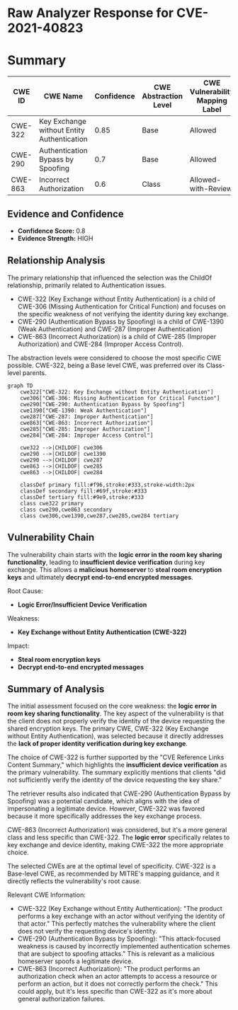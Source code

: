 # Raw Analyzer Response for CVE-2021-40823

# Summary

| CWE ID  | CWE Name                                       | Confidence | CWE Abstraction Level | CWE Vulnerability Mapping Label | CWE-Vulnerability Mapping Notes |
|---------|------------------------------------------------|------------|-----------------------|---------------------------------|-----------------------------------|
| CWE-322 | Key Exchange without Entity Authentication | 0.85       | Base                  | Allowed                         | Primary CWE                      |
| CWE-290 | Authentication Bypass by Spoofing            | 0.7        | Base                  | Allowed                         | Secondary Candidate            |
| CWE-863 | Incorrect Authorization                        | 0.6        | Class                 | Allowed-with-Review             | Secondary Candidate            |

## Evidence and Confidence

*   **Confidence Score:** 0.8
*   **Evidence Strength:** HIGH

## Relationship Analysis

The primary relationship that influenced the selection was the ChildOf relationship, primarily related to Authentication issues.

*   CWE-322 (Key Exchange without Entity Authentication) is a child of CWE-306 (Missing Authentication for Critical Function) and focuses on the specific weakness of not verifying the identity during key exchange.
*   CWE-290 (Authentication Bypass by Spoofing) is a child of CWE-1390 (Weak Authentication) and CWE-287 (Improper Authentication)
*   CWE-863 (Incorrect Authorization) is a child of CWE-285 (Improper Authorization) and CWE-284 (Improper Access Control).

The abstraction levels were considered to choose the most specific CWE possible. CWE-322, being a Base level CWE, was preferred over its Class-level parents.

```mermaid
graph TD
    cwe322["CWE-322: Key Exchange without Entity Authentication"]
    cwe306["CWE-306: Missing Authentication for Critical Function"]
    cwe290["CWE-290: Authentication Bypass by Spoofing"]
    cwe1390["CWE-1390: Weak Authentication"]
    cwe287["CWE-287: Improper Authentication"]
    cwe863["CWE-863: Incorrect Authorization"]
    cwe285["CWE-285: Improper Authorization"]
    cwe284["CWE-284: Improper Access Control"]
    
    cwe322 -->|CHILDOF| cwe306
    cwe290 -->|CHILDOF| cwe1390
    cwe290 -->|CHILDOF| cwe287
    cwe863 -->|CHILDOF| cwe285
    cwe863 -->|CHILDOF| cwe284
    
    classDef primary fill:#f96,stroke:#333,stroke-width:2px
    classDef secondary fill:#69f,stroke:#333
    classDef tertiary fill:#9e9,stroke:#333
    class cwe322 primary
    class cwe290,cwe863 secondary
    class cwe306,cwe1390,cwe287,cwe285,cwe284 tertiary
```

## Vulnerability Chain

The vulnerability chain starts with the **logic error in the room key sharing functionality**, leading to **insufficient device verification** during key exchange. This allows a **malicious homeserver** to **steal room encryption keys** and ultimately **decrypt end-to-end encrypted messages**.

Root Cause:
*   **Logic Error/Insufficient Device Verification**

Weakness:
*   **Key Exchange without Entity Authentication (CWE-322)**

Impact:
*   **Steal room encryption keys**
*   **Decrypt end-to-end encrypted messages**

## Summary of Analysis

The initial assessment focused on the core weakness: the **logic error in room key sharing functionality**. The key aspect of the vulnerability is that the client does not properly verify the identity of the device requesting the shared encryption keys. The primary CWE, CWE-322 (Key Exchange without Entity Authentication), was selected because it directly addresses the **lack of proper identity verification during key exchange**.

The choice of CWE-322 is further supported by the "CVE Reference Links Content Summary," which highlights the **insufficient device verification** as the primary vulnerability. The summary explicitly mentions that clients "did not sufficiently verify the identity of the device requesting the key share."

The retriever results also indicated that CWE-290 (Authentication Bypass by Spoofing) was a potential candidate, which aligns with the idea of impersonating a legitimate device. However, CWE-322 was favored because it more specifically addresses the key exchange process.

CWE-863 (Incorrect Authorization) was considered, but it's a more general class and less specific than CWE-322. The **logic error** specifically relates to key exchange and device identity, making CWE-322 the more appropriate choice.

The selected CWEs are at the optimal level of specificity. CWE-322 is a Base-level CWE, as recommended by MITRE's mapping guidance, and it directly reflects the vulnerability's root cause.

Relevant CWE Information:
*   CWE-322 (Key Exchange without Entity Authentication): "The product performs a key exchange with an actor without verifying the identity of that actor." This perfectly matches the vulnerability where the client does not verify the requesting device's identity.
*   CWE-290 (Authentication Bypass by Spoofing): "This attack-focused weakness is caused by incorrectly implemented authentication schemes that are subject to spoofing attacks." This is relevant as a malicious homeserver spoofs a legitimate device.
*   CWE-863 (Incorrect Authorization): "The product performs an authorization check when an actor attempts to access a resource or perform an action, but it does not correctly perform the check." This could apply, but it's less specific than CWE-322 as it's more about general authorization failures.